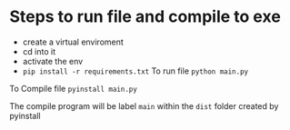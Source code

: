 
# Steps to run file and compile to exe

- create a virtual enviroment
- cd into it
- activate the env
- `pip install -r requirements.txt`
To run file
`python main.py`

To Compile file
`pyinstall main.py`

The compile program will be label `main` within the `dist` folder created by pyinstall


